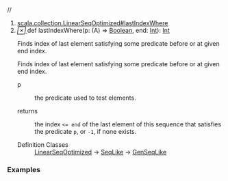 //
<ol>
<li><a href="https://www.scala-lang.org/api/2.12.3/scala/collection/immutable/List.html#lastIndexWhere(p:A=>Boolean,end:Int):Int">scala.collection.LinearSeqOptimized#lastIndexWhere</a></li>
<li name="scala.collection.LinearSeqOptimized#lastIndexWhere" visbl="pub" class="indented0 " data-isabs="false" fullcomment="yes" group="Ungrouped"> <a id="lastIndexWhere(p:A=>Boolean,end:Int):Int"></a><a id="lastIndexWhere((A)⇒Boolean,Int):Int"></a> <span class="permalink"> <a href="../../../scala/collection/immutable/List.html#lastIndexWhere(p:A=>Boolean,end:Int):Int" title="Permalink"> <i class="material-icons"></i> </a> </span> <span class="modifier_kind"> <span class="modifier"></span> <span class="kind">def</span> </span> <span class="symbol"> <span class="name">lastIndexWhere</span><span class="params">(<span name="p">p: (<span class="extype" name="scala.collection.immutable.List.A">A</span>) ⇒ <a href="../../Boolean.html" class="extype" name="scala.Boolean">Boolean</a></span>, <span name="end">end: <a href="../../Int.html" class="extype" name="scala.Int">Int</a></span>)</span><span class="result">: <a href="../../Int.html" class="extype" name="scala.Int">Int</a></span> </span> <p class="shortcomment cmt">Finds index of last element satisfying some predicate before or at given end index.</p>
 <div class="fullcomment">
  <div class="comment cmt">
   <p>Finds index of last element satisfying some predicate before or at given end index. </p>
  </div>
  <dl class="paramcmts block">
   <dt class="param">
    p
   </dt>
   <dd class="cmt">
    <p>the predicate used to test elements.</p>
   </dd>
   <dt>
    returns
   </dt>
   <dd class="cmt">
    <p>the index <code>&lt;= end</code> of the last element of this sequence that satisfies the predicate <code>p</code>, or <code>-1</code>, if none exists.</p>
   </dd>
  </dl>
  <dl class="attributes block"> 
   <dt>
    Definition Classes
   </dt>
   <dd>
    <a href="../LinearSeqOptimized.html" class="extype" name="scala.collection.LinearSeqOptimized">LinearSeqOptimized</a> → 
    <a href="../SeqLike.html" class="extype" name="scala.collection.SeqLike">SeqLike</a> → 
    <a href="../GenSeqLike.html" class="extype" name="scala.collection.GenSeqLike">GenSeqLike</a>
   </dd>
  </dl>
 </div> </li>
        </ol>


### Examples





























